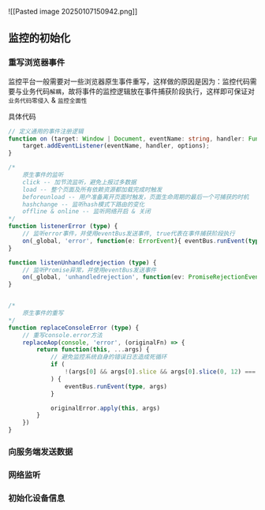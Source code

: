 ![[Pasted image 20250107150942.png]]
## 监控的初始化
### 重写浏览器事件
监控平台一般需要对一些浏览器原生事件重写，这样做的原因是因为：监控代码需要与业务代码`解耦`，故将事件的监控逻辑放在事件捕获阶段执行，这样即可保证对`业务代码零侵入` & `监控全面性`

具体代码
```ts
// 定义通用的事件注册逻辑
function on (target: Window | Document, eventName: string, handler: Function, options = false) {
	target.addEventListener(eventName, handler, options);
}

/* 
	原生事件的监听
	click -- 加节流监听，避免上报过多数据
	load -- 整个页面及所有依赖资源都加载完成时触发
	beforeunload -- 用户准备离开页面时触发，页面生命周期的最后一个可捕获的时机
	hashchange -- 监听hash模式下路由的变化
	offline & online -- 监听网络开启 & 关闭
*/
function listenerError (type) {
	// 监听error事件，并使用eventBus发送事件, true代表在事件捕获阶段执行
	on(_global, 'error', function(e: ErrorEvent){ eventBus.runEvent(type, e) }, true)
}

function listenUnhandledrejection (type) {
	// 监听Promise异常，并使用eventBus发送事件
	on(_global, 'unhandledrejection', function(ev: PromiseRejectionEvent){ eventBus.runEvent(type, ev) }, true)
}


/* 
	原生事件的重写
*/
function replaceConsoleError (type) {
	// 重写console.error方法
	replaceAop(console, 'error', (originalFn) => {
		return function(this, ...args) {
			// 避免监控系统自身的错误日志造成死循环
			if (
				!(args[0] && args[0].slice && args[0].slice(0, 12) === '@web-tracing')
			) {
				eventBus.runEvent(type, args)
			}

			originalError.apply(this, args)
		}
	})
}
```
### 向服务端发送数据
### 网络监听
### 初始化设备信息